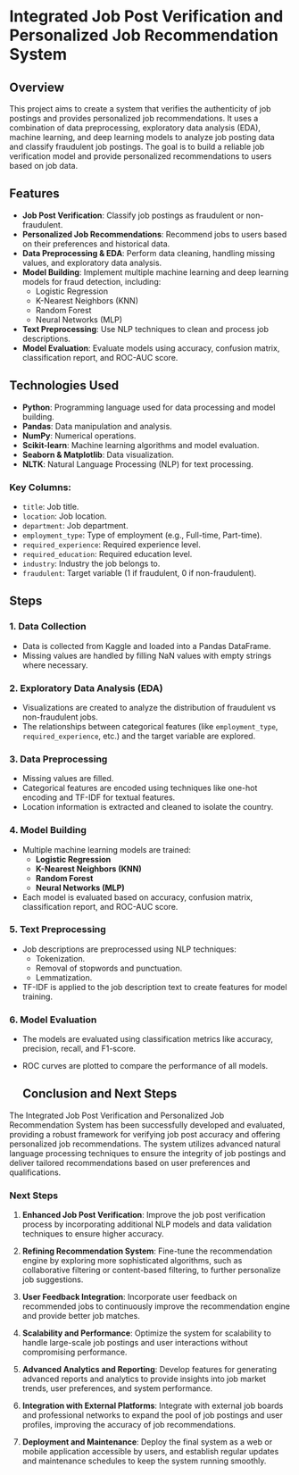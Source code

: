 # Integrated Job Post Verification and Personalized Job Recommendation System

## Overview

This project aims to create a system that verifies the authenticity of job postings and provides personalized job recommendations. It uses a combination of data preprocessing, exploratory data analysis (EDA), machine learning, and deep learning models to analyze job posting data and classify fraudulent job postings. The goal is to build a reliable job verification model and provide personalized recommendations to users based on job data.

## Features

- **Job Post Verification**: Classify job postings as fraudulent or non-fraudulent.
- **Personalized Job Recommendations**: Recommend jobs to users based on their preferences and historical data.
- **Data Preprocessing & EDA**: Perform data cleaning, handling missing values, and exploratory data analysis.
- **Model Building**: Implement multiple machine learning and deep learning models for fraud detection, including:
  - Logistic Regression
  - K-Nearest Neighbors (KNN)
  - Random Forest
  - Neural Networks (MLP)
- **Text Preprocessing**: Use NLP techniques to clean and process job descriptions.
- **Model Evaluation**: Evaluate models using accuracy, confusion matrix, classification report, and ROC-AUC score.

## Technologies Used

- **Python**: Programming language used for data processing and model building.
- **Pandas**: Data manipulation and analysis.
- **NumPy**: Numerical operations.
- **Scikit-learn**: Machine learning algorithms and model evaluation.
- **Seaborn & Matplotlib**: Data visualization.
- **NLTK**: Natural Language Processing (NLP) for text processing.

### Key Columns:
- `title`: Job title.
- `location`: Job location.
- `department`: Job department.
- `employment_type`: Type of employment (e.g., Full-time, Part-time).
- `required_experience`: Required experience level.
- `required_education`: Required education level.
- `industry`: Industry the job belongs to.
- `fraudulent`: Target variable (1 if fraudulent, 0 if non-fraudulent).

## Steps

### 1. Data Collection
- Data is collected from Kaggle and loaded into a Pandas DataFrame.
- Missing values are handled by filling NaN values with empty strings where necessary.

### 2. Exploratory Data Analysis (EDA)
- Visualizations are created to analyze the distribution of fraudulent vs non-fraudulent jobs.
- The relationships between categorical features (like `employment_type`, `required_experience`, etc.) and the target variable are explored.

### 3. Data Preprocessing
- Missing values are filled.
- Categorical features are encoded using techniques like one-hot encoding and TF-IDF for textual features.
- Location information is extracted and cleaned to isolate the country.

### 4. Model Building
- Multiple machine learning models are trained:
  - **Logistic Regression**
  - **K-Nearest Neighbors (KNN)**
  - **Random Forest**
  - **Neural Networks (MLP)**
- Each model is evaluated based on accuracy, confusion matrix, classification report, and ROC-AUC score.

### 5. Text Preprocessing
- Job descriptions are preprocessed using NLP techniques:
  - Tokenization.
  - Removal of stopwords and punctuation.
  - Lemmatization.
- TF-IDF is applied to the job description text to create features for model training.

### 6. Model Evaluation
- The models are evaluated using classification metrics like accuracy, precision, recall, and F1-score.
- ROC curves are plotted to compare the performance of all models.

  ## Conclusion and Next Steps

The Integrated Job Post Verification and Personalized Job Recommendation System has been successfully developed and evaluated, providing a robust framework for verifying job post accuracy and offering personalized job recommendations. The system utilizes advanced natural language processing techniques to ensure the integrity of job postings and deliver tailored recommendations based on user preferences and qualifications.

### Next Steps

1. **Enhanced Job Post Verification**: Improve the job post verification process by incorporating additional NLP models and data validation techniques to ensure higher accuracy.

2. **Refining Recommendation System**: Fine-tune the recommendation engine by exploring more sophisticated algorithms, such as collaborative filtering or content-based filtering, to further personalize job suggestions.

3. **User Feedback Integration**: Incorporate user feedback on recommended jobs to continuously improve the recommendation engine and provide better job matches.

4. **Scalability and Performance**: Optimize the system for scalability to handle large-scale job postings and user interactions without compromising performance.

5. **Advanced Analytics and Reporting**: Develop features for generating advanced reports and analytics to provide insights into job market trends, user preferences, and system performance.

6. **Integration with External Platforms**: Integrate with external job boards and professional networks to expand the pool of job postings and user profiles, improving the accuracy of job recommendations.

7. **Deployment and Maintenance**: Deploy the final system as a web or mobile application accessible by users, and establish regular updates and maintenance schedules to keep the system running smoothly.

